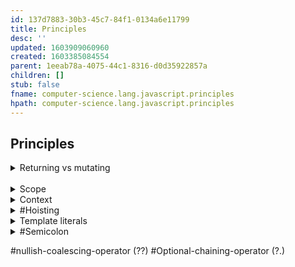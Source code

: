 ```yaml
---
id: 137d7883-30b3-45c7-84f1-0134a6e11799
title: Principles
desc: ''
updated: 1603909060960
created: 1603385084554
parent: 1eeab78a-4075-44c1-8316-d0d35922857a
children: []
stub: false
fname: computer-science.lang.javascript.principles
hpath: computer-science.lang.javascript.principles
---
```

## Principles

<details><summary>
Returning vs mutating
</summary>
<br>
ex.
when I add one item to an array, such as: \<arrayName>.push()
I'm mutating the array, since it's modified

Some array methods are not #mutating, they're instead #returning,
such ad #Map() and #Filter()

```javascript
    let pets = [
        {name: "Meowsalot" ,species: "cat",age:3},
        {name: "Barksalot" ,species: "dog",age:4},
        {name: "Purrsloud" ,species: "cat",age:1}
        ]
    // Mapping over an array
    pets.map( (pet)=>{ return pet.name} )
    // result:
    // (3) ["Meowsalot", "Barksalot", "Purrsloud"]

    // Filter an array
    // old way
    let dogs = pets.filter( onlyDogs )
    function onlyDogs(pet){
        return pet.species == "dog"
    }
    // ES^ way
    let dogs = pets.filter( (onlyDogs)=>{return onlyDogs.species == "dog"} )
    console.log(dogs)
    // result:
    // [{…}]
    //     0: {name: "Barksalot", species: "dog"}
    //     length: 1
    //     __proto__: Array(0)

    // #method-chain
   let dogs = pets.filter( (onlyDogs)=>{return onlyDogs.species == "dog"} ).filter((onlyBabies)=>{return onlyBabies.age > 3}).map( pets => {return pets.name} )
    // result: ["Barksalot"]

```

</details>
<br>
<details><summary>
Scope
</summary>

\#scope -> #variable

```javascript
    function sayMyName(){ 
    var myName ="Cris" // the variable is scope to this function, not accessible from the outside
    }
x()
console.log(sayMyName)
// VM254:5 Uncaught ReferenceError: myName is not defined
```

```javascript
    let myName = "Cris outside"
function callMyName(){
    let myName = "Cristian"
    if(true){
    let myName = "Cristianf"
    console.log("inside if statement", myName)
    }
    console.log("inside our function", myName)
}

callMyName()
console.log("In the global scope",myName)
// VM949:6 inside if statement Cristianf
// VM949:8 inside our function Cristian
// VM949:12 In the global scope Cris outside

```

Summary:
Every scope has his own variables.
\#let uses #block-scope
\#var uses #function-scope

</details>

<details><summary>
Context
</summary>

\#context -> #object

```mermaid
graph LR
context --> this;
this --> context;
```

 \#this does not point to the enclosing #object, points the the object that is #executing the current function

 Basically, as good practice, keep function outside of object, using #this keyword and the the #method can #call() the object

```javascript
   let person = { name: 'Cris'}
   let car = { age: 3 }
   function sayName(){console.log(this.name)} 
   // sayName.call(<here use the object you want the 'this' points to>)
   sayName.call(person)
```

 \#Exception: If I use #arrow-function I don't have the problem of 'this'; 
 they go up from inside -> out, so ()=>{} don't change the value of 'this' keyword.

</details>

<details><summary>
#Hoisting
</summary>
Order of code lines matters in JS counts.
#function in JS are hoisted (lifted up)
</details>

<details><summary>
Template literals
</summary>

```javascript
    const myName = 'Cristian'
console.log(`My name's ${myName}`)
    // My name's Cristian
```

</details>

<details><summary>
#Semicolon
</summary>

Semicolons are useful to keep separate code on the same line.
It's basically a period at the end of a sentence.
 If I go do a break line, I don't need it, because JS do it automatically.
 Use it or no if I break a line, is a matter of style / preference.

```javascript {.line-numbers highlight=\[2,6]}
// This will work
   const myName = 'Cristian'; console.log(`My name's ${myName}`)
    // My name's Cristian

    // This will not work:
    const myName = 'Cristian' console.log(`My name's ${myName}`)
```

</details>

 \#nullish-coalescing-operator (??) 
 \#Optional-chaining-operator (?.)

